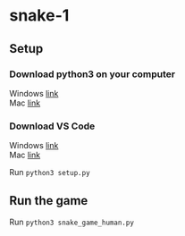 # snake-1

## Setup
### Download python3 on your computer
Windows [link](https://www.python.org/ftp/python/3.11.4/python-3.11.4-amd64.exe)  
Mac [link](https://www.python.org/ftp/python/3.11.4/python-3.11.4-macos11.pkg)

### Download VS Code
Windows [link](https://code.visualstudio.com/sha/download?build=stable&os=win32-x64-user)  
Mac [link](https://code.visualstudio.com/sha/download?build=stable&os=darwin-universal)

Run `python3 setup.py`

## Run the game
Run `python3 snake_game_human.py`
